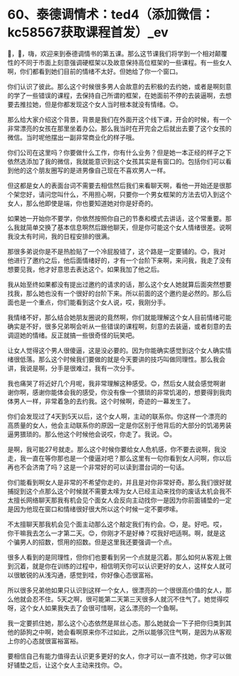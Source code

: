# 60、泰德调情术：ted4（添加微信：kc58567获取课程首发）_ev

🎼，🎼，嗨，欢迎来到泰德调情书的第五课。那么这节课我们将学到一个相对颠覆性的不同于市面上刻意强调硬框架以及故意保持高位框架的一些课程。有一些女人啊，你们都看到她们目前的情绪不太好。但她给了你一个窗口。

你们认识了彼此。那么这个时候很多男人会故意的去积极的去约她，或者是啊刻意的学了一些错误的课程，去保持自己所谓的框架，在她面前不停的去装逼啊，去想要去推拉她，但是你都发现这个女人当时根本就没有情绪。😊。

那么给大家介绍这个背景，背景是我们在外面开这个线下课，开会的时候，有一个非常漂亮的女孩在那里坐着办公。那么我当时在开完会之后就出去要了这个女孩的微信。当时呢他摆出一副非常商业化的样子哦。

你们公司在这里吗？你要做什么工作，你有什么业务？但是她一本正经的样子之下依然选添加了我的微信，我就能意识到这个女孩其实是有窗口的。包括你们可以看到他的这个朋友圈写的是进男像自己现在不喜欢男人一样。

但这都是女人的表面台词不需要去相信然后我们来看聊天啊，看他一开始还是很那个架您好，请问您叫什么，不用担心啊，只要你一个男女框架的方法去切入到这个女人，那么他即使是端，你也要知道她对你是好奇的。

如果她一开始你不要学，你依然按照你自己的节奏和模式去讲话，这个常重要。那么我就简单交换了基本信息啊然后跟他聊天，但是你可能这个女人情绪很差。说啊我没太有时间，我的日程安排的很满。

那很多弟说你是不是热脸贴了一个冷屁股错了，这个路是一定要铺的。😊，我对他进行了邀约之后，他后面情绪好的，才有一个台阶下来啊，来问我，我走了没有想要见我，他才好意思去表达这个。如果我加了他之后。

我从始至终如果都没有提出过邀约的请求的话，那么这个女人她就算后面突然想要找我，那么她也没有一个很好的台阶下来。所以前面的这个邀约是必然的。那么后面也是一个重点，你们能看到这个女人说，哎，我刚分手。

我情绪不好，那么结合她朋友圈说的竟然啊，你们就能理解这个女人目前情绪可能确实是不好，很多兄弟啊会听从一些错误的课程啊，刻意的去装逼，或者刻意的去调逗她的情绪。反正就搞一些很奇怪的玩笑吧。

让女人觉得这个男人很傻逼，这是没必要的。因为你能确实感觉到这个女人确实情绪很低落。那么这个时候我们要做的就是今天要讲的技巧叫做同理性。那么我会讲，我说是啊，分手是很难过，我有一次分手。

我也痛哭了将近好几个月呢，我非常理解这种感受。😊，然后女人就会感觉啊谢谢你啊，感谢你能体会我的感受，你没有像一个猥琐的非常饥渴的，想要得到我肉体男人一样，非常着急的去约我。这个时候啊，奇迹的一幕发生了。

你们会发现过了4天到5天以后，这个女人啊，主动的联系你。你这样一个漂亮的高质量的女人，他会主动联系你的原因一定是你区别于他背后的大部分的饥渴男装逼男猥琐的。那么他这个时候他会说哎，你走了。我说。😊。

是啊，我可能27号就走。那么这个时候你要给女人危机感，你不要去说啊，我没走，我一直在等你那也是一个傻逼对吧？那么这里有一句你看到女人问啊，你以后再也不会济南了吗？这是一个非常好的可以读到潜台词的一句话。

你们能看到啊女人是非常的不希望你走的，并且是对你非常好奇。那么我们很好就捕捉到这个点那么这个时候就不需要太嗦为女人已经主动来找你的废话太机会我不太擅长网络聊天那我有机会见个面女人会反向主动找你一是因为你前面铺垫的一定是因为他现在窗口和情绪很好很大所以这个时候一定不要啰嗦。

不太擅聊天那我机会见个面主动那么这个敲定我们有约会。😊，是。好吧。哎，你干嘛我去怎么一才第二天。😊，你刚才不是好棒？哎我好吧适啊。啊，就是这个骗男人的招数，惯用的招数。但是这里我还要强调一个点。

很多人看到的是同理性，但你们也要看到另一个点就是沉着。那么如何从客观上做到沉着，就是你在训练的过程中，相信明天你可以认识更好的女人，这样女人就可以很敏锐的从浅沟通，感觉到哇，你好像心态很富裕。

所以很多兄弟他如果只认识到这样一个女人，很漂亮的一个很很高价值的女人，那么他就会忍不住。5天之啊，很可能第二天第三天很多人就沉不住气了。她觉得哎呀，这个女人如果我失去了会很可惜啊，这么漂亮的一个鱼啊。

我一定要抓住她，那么这个心态依然是屌丝心态。那么她就会一下子把你归类到其他的舔狗之中啊，她会看啊原来你不过如此，之所以能够沉住气啊，是因为从客观上你的心态就很富裕富裕。

要相信自己有能力值得去认识更多更好的女人，你才可以一直不找她，你才可以做好铺垫之后，让这个女人主动来找你。😊。

